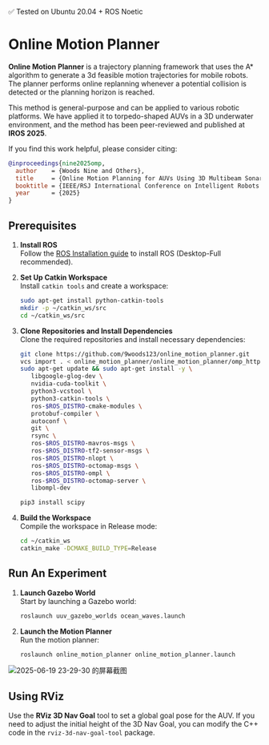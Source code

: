 ✅ Tested on Ubuntu 20.04 + ROS Noetic
# Online Motion Planner 

**Online Motion Planner** is a trajectory planning framework that uses the A* algorithm to generate a 3d feasible motion trajectories for mobile robots. The planner performs online replanning whenever a potential collision is detected or the planning horizon is reached.

This method is general-purpose and can be applied to various robotic platforms. We have applied it to torpedo-shaped AUVs in a 3D underwater environment, and the method has been peer-reviewed and published at **IROS 2025**.

If you find this work helpful, please consider citing:

```bibtex
@inproceedings{nine2025omp,
  author    = {Woods Nine and Others},
  title     = {Online Motion Planning for AUVs Using 3D Multibeam Sonar in Unknown Environments},
  booktitle = {IEEE/RSJ International Conference on Intelligent Robots and Systems (IROS)},
  year      = {2025}
}
```


## Prerequisites


1. **Install ROS**  
   Follow the [ROS Installation guide](http://wiki.ros.org/ROS/Installation) to install ROS (Desktop-Full recommended).

2. **Set Up Catkin Workspace**  
   Install `catkin tools` and create a workspace:

   ```bash
   sudo apt-get install python-catkin-tools
   mkdir -p ~/catkin_ws/src
   cd ~/catkin_ws/src
   ```

3. **Clone Repositories and Install Dependencies**  
   Clone the required repositories and install necessary dependencies:

   ```bash
   git clone https://github.com/9woods123/online_motion_planner.git
   vcs import . < online_motion_planner/online_motion_planner/omp_https.rosinstall --recursive
   sudo apt-get update && sudo apt-get install -y \
      libgoogle-glog-dev \
      nvidia-cuda-toolkit \
      python3-vcstool \
      python3-catkin-tools \
      ros-$ROS_DISTRO-cmake-modules \
      protobuf-compiler \
      autoconf \
      git \
      rsync \
      ros-$ROS_DISTRO-mavros-msgs \
      ros-$ROS_DISTRO-tf2-sensor-msgs \
      ros-$ROS_DISTRO-nlopt \
      ros-$ROS_DISTRO-octomap-msgs \
      ros-$ROS_DISTRO-ompl \
      ros-$ROS_DISTRO-octomap-server \
      libompl-dev

   pip3 install scipy

   ```

4. **Build the Workspace**  
   Compile the workspace in Release mode:

   ```bash
   cd ~/catkin_ws
   catkin_make -DCMAKE_BUILD_TYPE=Release
   ```

## Run An Experiment

1. **Launch Gazebo World**  
   Start by launching a Gazebo world:

   ```bash
   roslaunch uuv_gazebo_worlds ocean_waves.launch
   ```

3. **Launch the Motion Planner**  
   Run the motion planner:

   ```bash
   roslaunch online_motion_planner online_motion_planner.launch
   ```
   
![2025-06-19 23-29-30 的屏幕截图](https://github.com/user-attachments/assets/c4a82422-feeb-492e-aa99-9b6bdfc5f075)

## Using RViz

Use the **RViz 3D Nav Goal** tool to set a global goal pose for the AUV. If you need to adjust the initial height of the 3D Nav Goal, you can modify the C++ code in the `rviz-3d-nav-goal-tool` package.



